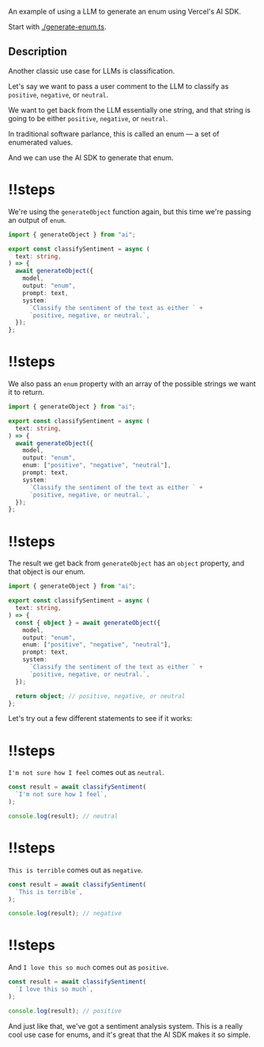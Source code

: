 An example of using a LLM to generate an enum using Vercel's AI SDK.

Start with [./generate-enum.ts](./generate-enum.ts).

## Description

Another classic use case for LLMs is classification.

Let's say we want to pass a user comment to the LLM to classify as `positive`, `negative`, or `neutral`.

We want to get back from the LLM essentially one string, and that string is going to be either `positive`, `negative`, or `neutral`.

In traditional software parlance, this is called an enum — a set of enumerated values.

And we can use the AI SDK to generate that enum.

<Scrollycoding>

# !!steps

We're using the `generateObject` function again, but this time we're passing an output of `enum`.

```ts ! example.ts
import { generateObject } from "ai";

export const classifySentiment = async (
  text: string,
) => {
  await generateObject({
    model,
    output: "enum",
    prompt: text,
    system:
      `Classify the sentiment of the text as either ` +
      `positive, negative, or neutral.`,
  });
};
```

# !!steps

We also pass an `enum` property with an array of the possible strings we want it to return.

```ts ! example.ts
import { generateObject } from "ai";

export const classifySentiment = async (
  text: string,
) => {
  await generateObject({
    model,
    output: "enum",
    enum: ["positive", "negative", "neutral"],
    prompt: text,
    system:
      `Classify the sentiment of the text as either ` +
      `positive, negative, or neutral.`,
  });
};
```

# !!steps

The result we get back from `generateObject` has an `object` property, and that object is our enum.

```ts ! example.ts
import { generateObject } from "ai";

export const classifySentiment = async (
  text: string,
) => {
  const { object } = await generateObject({
    model,
    output: "enum",
    enum: ["positive", "negative", "neutral"],
    prompt: text,
    system:
      `Classify the sentiment of the text as either ` +
      `positive, negative, or neutral.`,
  });

  return object; // positive, negative, or neutral
};
```

</Scrollycoding>
Let's try out a few different statements to see if it works:

<Scrollycoding>

# !!steps

`I'm not sure how I feel` comes out as `neutral`.

```ts ! example.ts
const result = await classifySentiment(
  `I'm not sure how I feel`,
);

console.log(result); // neutral
```

# !!steps

`This is terrible` comes out as `negative`.

```ts ! example.ts
const result = await classifySentiment(
  `This is terrible`,
);

console.log(result); // negative
```

# !!steps

And `I love this so much` comes out as `positive`.

```ts ! example.ts
const result = await classifySentiment(
  `I love this so much`,
);

console.log(result); // positive
```

</Scrollycoding>

And just like that, we've got a sentiment analysis system. This is a really cool use case for enums, and it's great that the AI SDK makes it so simple.
